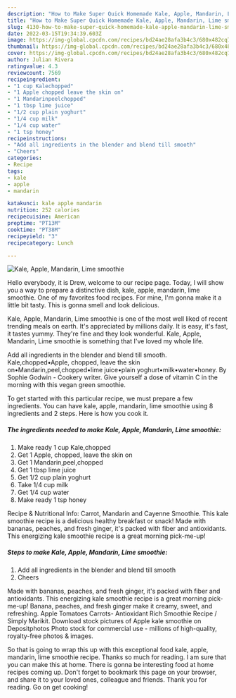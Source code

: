 ```yaml
---
description: "How to Make Super Quick Homemade Kale, Apple, Mandarin, Lime smoothie"
title: "How to Make Super Quick Homemade Kale, Apple, Mandarin, Lime smoothie"
slug: 4130-how-to-make-super-quick-homemade-kale-apple-mandarin-lime-smoothie
date: 2022-03-15T19:34:39.603Z
image: https://img-global.cpcdn.com/recipes/bd24ae28afa3b4c3/680x482cq70/kale-apple-mandarin-lime-smoothie-recipe-main-photo.jpg
thumbnail: https://img-global.cpcdn.com/recipes/bd24ae28afa3b4c3/680x482cq70/kale-apple-mandarin-lime-smoothie-recipe-main-photo.jpg
cover: https://img-global.cpcdn.com/recipes/bd24ae28afa3b4c3/680x482cq70/kale-apple-mandarin-lime-smoothie-recipe-main-photo.jpg
author: Julian Rivera
ratingvalue: 4.3
reviewcount: 7569
recipeingredient:
- "1 cup Kalechopped"
- "1 Apple chopped leave the skin on"
- "1 Mandarinpeelchopped"
- "1 tbsp lime juice"
- "1/2 cup plain yoghurt"
- "1/4 cup milk"
- "1/4 cup water"
- "1 tsp honey"
recipeinstructions:
- "Add all ingredients in the blender and blend till smooth"
- "Cheers"
categories:
- Recipe
tags:
- kale
- apple
- mandarin

katakunci: kale apple mandarin 
nutrition: 252 calories
recipecuisine: American
preptime: "PT13M"
cooktime: "PT38M"
recipeyield: "3"
recipecategory: Lunch

---
```



![Kale, Apple, Mandarin, Lime smoothie](https://img-global.cpcdn.com/recipes/bd24ae28afa3b4c3/680x482cq70/kale-apple-mandarin-lime-smoothie-recipe-main-photo.jpg)

Hello everybody, it is Drew, welcome to our recipe page. Today, I will show you a way to prepare a distinctive dish, kale, apple, mandarin, lime smoothie. One of my favorites food recipes. For mine, I'm gonna make it a little bit tasty. This is gonna smell and look delicious.

Kale, Apple, Mandarin, Lime smoothie is one of the most well liked of recent trending meals on earth. It's appreciated by millions daily. It is easy, it's fast, it tastes yummy. They're fine and they look wonderful. Kale, Apple, Mandarin, Lime smoothie is something that I've loved my whole life.

Add all ingredients in the blender and blend till smooth. Kale,chopped•Apple, chopped, leave the skin on•Mandarin,peel,chopped•lime juice•plain yoghurt•milk•water•honey. By Sophie Godwin - Cookery writer. Give yourself a dose of vitamin C in the morning with this vegan green smoothie.


To get started with this particular recipe, we must prepare a few ingredients. You can have kale, apple, mandarin, lime smoothie using 8 ingredients and 2 steps. Here is how you cook it.

<!--inarticleads1-->

##### The ingredients needed to make Kale, Apple, Mandarin, Lime smoothie:

1. Make ready 1 cup Kale,chopped
1. Get 1 Apple, chopped, leave the skin on
1. Get 1 Mandarin,peel,chopped
1. Get 1 tbsp lime juice
1. Get 1/2 cup plain yoghurt
1. Take 1/4 cup milk
1. Get 1/4 cup water
1. Make ready 1 tsp honey


Recipe &amp; Nutritional Info: Carrot, Mandarin and Cayenne Smoothie. This kale smoothie recipe is a delicious healthy breakfast or snack! Made with bananas, peaches, and fresh ginger, it&#39;s packed with fiber and antioxidants. This energizing kale smoothie recipe is a great morning pick-me-up! 

<!--inarticleads2-->

##### Steps to make Kale, Apple, Mandarin, Lime smoothie:

1. Add all ingredients in the blender and blend till smooth
1. Cheers


Made with bananas, peaches, and fresh ginger, it&#39;s packed with fiber and antioxidants. This energizing kale smoothie recipe is a great morning pick-me-up! Banana, peaches, and fresh ginger make it creamy, sweet, and refreshing. Apple Tomatoes Carrots- Antioxidant Rich Smoothie Recipe / Simply Marikit. Download stock pictures of Apple kale smoothie on Depositphotos Photo stock for commercial use - millions of high-quality, royalty-free photos &amp; images. 

So that is going to wrap this up with this exceptional food kale, apple, mandarin, lime smoothie recipe. Thanks so much for reading. I am sure that you can make this at home. There is gonna be interesting food at home recipes coming up. Don't forget to bookmark this page on your browser, and share it to your loved ones, colleague and friends. Thank you for reading. Go on get cooking!
